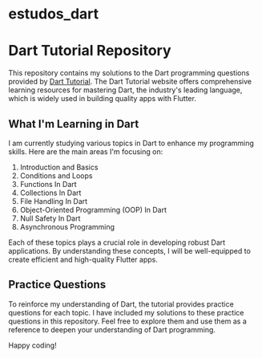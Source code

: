 # estudos_dart

# Dart Tutorial Repository

This repository contains my solutions to the Dart programming questions provided by [Dart Tutorial](https://dart-tutorial.com/introduction-and-basics/). The Dart Tutorial website offers comprehensive learning resources for mastering Dart, the industry's leading language, which is widely used in building quality apps with Flutter.

## What I'm Learning in Dart

I am currently studying various topics in Dart to enhance my programming skills. Here are the main areas I'm focusing on:

1. Introduction and Basics
2. Conditions and Loops
3. Functions In Dart
4. Collections In Dart
5. File Handling In Dart
6. Object-Oriented Programming (OOP) In Dart
7. Null Safety In Dart
8. Asynchronous Programming

Each of these topics plays a crucial role in developing robust Dart applications. By understanding these concepts, I will be well-equipped to create efficient and high-quality Flutter apps.

## Practice Questions

To reinforce my understanding of Dart, the tutorial provides practice questions for each topic. I have included my solutions to these practice questions in this repository. Feel free to explore them and use them as a reference to deepen your understanding of Dart programming.

Happy coding!
